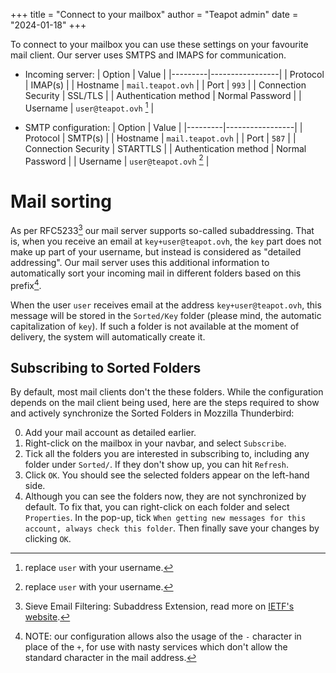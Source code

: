 +++
title = "Connect to your mailbox"
author = "Teapot admin"
date = "2024-01-18"
+++

To connect to your mailbox you can use these settings on your favourite mail
client. Our server uses SMTPS and IMAPS for communication.

- Incoming server:
  | Option | Value |
  |---------|-----------------|
  | Protocol | IMAP(s) |
  | Hostname | `mail.teapot.ovh` |
  | Port | `993` |
  | Connection Security | SSL/TLS |
  | Authentication method | Normal Password |
  | Username | `user@teapot.ovh` [^1] |

- SMTP configuration:
  | Option | Value |
  |---------|-----------------|
  | Protocol | SMTP(s) |
  | Hostname | `mail.teapot.ovh` |
  | Port | `587` |
  | Connection Security | STARTTLS |
  | Authentication method | Normal Password |
  | Username | `user@teapot.ovh` [^1] |

# Mail sorting

As per RFC5233[^2] our mail server supports so-called subaddressing. That is,
when you receive an email at `key+user@teapot.ovh`, the `key` part does not
make up part of your username, but instead is considered as "detailed addressing".
Our mail server uses this additional information to automatically sort your
incoming mail in different folders based on this prefix[^3].

When the user `user` receives email at the address `key+user@teapot.ovh`, this
message will be stored in the `Sorted/Key` folder (please mind, the
automatic capitalization of `key`). If such a folder is not available at the
moment of delivery, the system will automatically create it.

## Subscribing to Sorted Folders

By default, most mail clients don't the these folders. While the configuration
depends on the mail client being used, here are the steps required to show and
actively synchronize the Sorted Folders in Mozzilla Thunderbird:

0. Add your mail account as detailed earlier.
1. Right-click on the mailbox in your navbar, and select `Subscribe`.
2. Tick all the folders you are interested in subscribing to, including any
folder under `Sorted/`. If they don't show up, you can hit `Refresh`.
3. Click `OK`. You should see the selected folders appear on the left-hand side.
4. Although you can see the folders now, they are not synchronized by default.
To fix that, you can right-click on each folder and select `Properties`. In the
pop-up, tick `When getting new messages for this account, always check this folder`.
Then finally save your changes by clicking `OK`.

[^1]: replace `user` with your username.
[^2]: Sieve Email Filtering: Subaddress Extension, read more on
[IETF's website](https://datatracker.ietf.org/doc/html/rfc5233). 
[^3]: NOTE: our configuration allows also the usage of the `-` character in place
of the `+`, for use with nasty services which don't allow the standard character
in the mail address.
